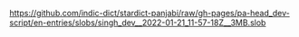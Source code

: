 https://github.com/indic-dict/stardict-panjabi/raw/gh-pages/pa-head_dev-script/en-entries/slobs/singh_dev__2022-01-21_11-57-18Z__3MB.slob  
